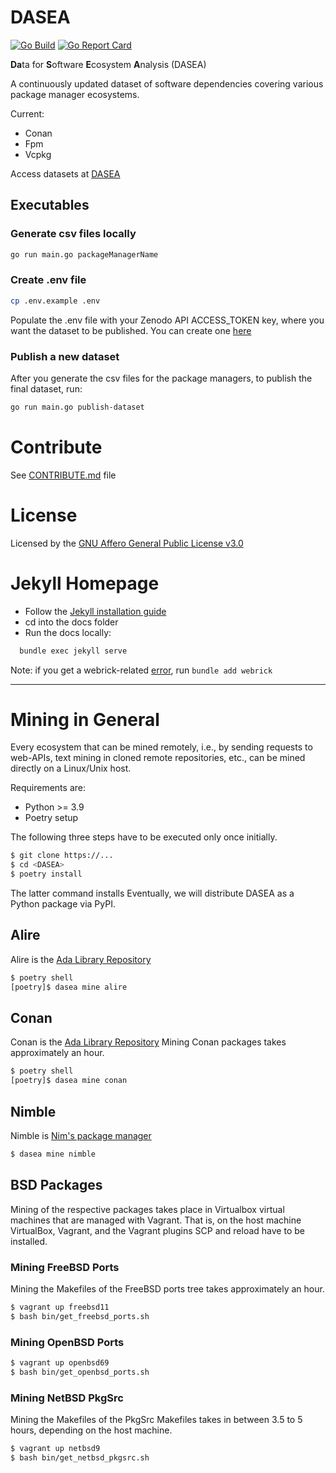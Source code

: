 # DASEA

[![Go Build](https://github.com/heyjoakim/DASEA/actions/workflows/build.yml/badge.svg?branch=main)](https://github.com/heyjoakim/DASEA/actions/workflows/build.yml) [![Go Report Card](https://goreportcard.com/badge/github.com/heyjoakim/dasea)](https://goreportcard.com/report/github.com/heyjoakim/dasea)

**Da**ta for **S**oftware **E**cosystem **A**nalysis (DASEA)

A continuously updated dataset of software dependencies covering various package manager ecosystems.

Current:

- Conan
- Fpm
- Vcpkg

Access datasets at [DASEA](https://heyjoakim.github.io/DASEA/)

## Executables

### Generate csv files locally

```bash
go run main.go packageManagerName
```

### Create .env file

```bash
cp .env.example .env
```

Populate the .env file with your Zenodo API ACCESS_TOKEN key, where you want the dataset to be published. You can create one [here](https://zenodo.org/account/settings/applications/tokens/new/)

### Publish a new dataset

After you generate the csv files for the package managers, to publish the final dataset, run:

```bash
go run main.go publish-dataset

```

# Contribute

See [CONTRIBUTE.md](https://github.com/heyjoakim/DASEA/blob/main/CONTRIBUTE.md) file

# License

Licensed by the [GNU Affero General Public License v3.0](https://github.com/heyjoakim/DASEA/blob/main/LICENSE)

# Jekyll Homepage

- Follow the [Jekyll installation guide](https://jekyllrb.com/docs/installation/)
- cd into the docs folder
- Run the docs locally:

```bash
  bundle exec jekyll serve
```

Note: if you get a webrick-related [error](https://github.com/jekyll/jekyll/issues/8523), run `bundle add webrick`


------------------------------------

# Mining in General

Every ecosystem that can be mined remotely, i.e., by sending requests to web-APIs, text mining in cloned remote repositories, etc., can be mined directly on a Linux/Unix host.

Requirements are:

  * Python >= 3.9
  * Poetry setup

The following three steps have to be executed only once initially.

```bash
$ git clone https://...
$ cd <DASEA>
$ poetry install
```

The latter command installs 
Eventually, we will distribute DASEA as a Python package via PyPI.



## Alire

Alire is the [Ada Library Repository](https://alire.ada.dev/)

```bash
$ poetry shell
[poetry]$ dasea mine alire
```

## Conan

Conan is the [Ada Library Repository](https://alire.ada.dev/)
Mining Conan packages takes approximately an hour.

```bash
$ poetry shell
[poetry]$ dasea mine conan
```

## Nimble

Nimble is [Nim's package manager](https://github.com/nim-lang/nimble)

```bash
$ dasea mine nimble
```

## BSD Packages

Mining of the respective packages takes place in Virtualbox virtual machines that are managed with Vagrant.
That is, on the host machine VirtualBox, Vagrant, and the Vagrant plugins SCP and reload have to be installed.


### Mining FreeBSD Ports

Mining the Makefiles of the FreeBSD ports tree takes approximately an hour.

```bash
$ vagrant up freebsd11
$ bash bin/get_freebsd_ports.sh
```


### Mining OpenBSD Ports

```bash
$ vagrant up openbsd69
$ bash bin/get_openbsd_ports.sh
```

### Mining NetBSD PkgSrc

Mining the Makefiles of the PkgSrc Makefiles takes in between 3.5 to 5 hours, depending on the host machine.

```bash
$ vagrant up netbsd9
$ bash bin/get_netbsd_pkgsrc.sh
```



